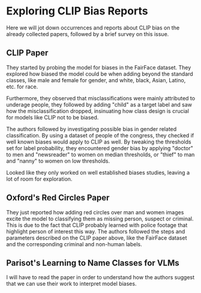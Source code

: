 # Exploring CLIP Bias Reports

Here we will jot down occurrences and reports about CLIP bias on the already collected papers, followed by a brief survey on this issue.

## CLIP Paper

They started by probing the model for biases in the FairFace dataset. They explored how biased the model could be when adding beyond the standard classes, like male and female for gender, and white, black, Asian, Latino, etc. for race.

Furthermore, they observed that misclassifications were mainly attributed to underage people, they followed by adding "child" as a target label and saw how the misclassification dropped, insinuating how class design is crucial for models like CLIP not to be biased.

The authors followed by investigating possible bias in gender related classification. By using a dataset of people of the congress, they checked if well known biases would apply to CLIP as well. By tweaking the thresholds set for label probability, they encountered gender bias by applying "doctor" to men and "newsreader" to women on median thresholds, or "thief" to man and "nanny" to women on low thresholds.

Looked like they only worked on well established biases studies, leaving a lot of room for exploration.

## Oxford's Red Circles Paper

They just reported how adding red circles over man and women images excite the model to classifying them as missing person, suspect or criminal. This is due to the fact that CLIP probably learned with police footage that highlight person of interest this way. The authors followed the steps and parameters described on the CLIP paper above, like the FairFace dataset and the corresponding criminal and non-human labels.

## Parisot's Learning to Name Classes for VLMs

I will have to read the paper in order to understand how the authors suggest that we can use their work to interpret model biases.